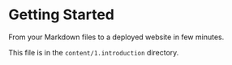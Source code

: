 # Getting Started

From your Markdown files to a deployed website in few minutes.

This file is in the `content/1.introduction` directory.